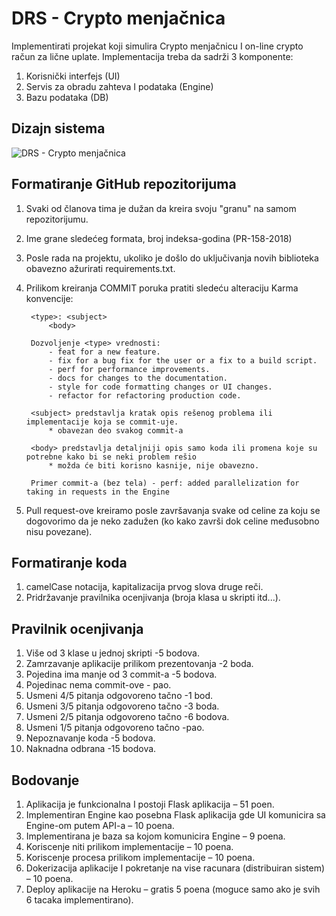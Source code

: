 
# DRS - Crypto menjačnica

Implementirati projekat koji simulira Crypto menjačnicu I on-line crypto 
račun za lične uplate.
Implementacija treba da sadrži 3 komponente:
1. Korisnički interfejs (UI)
2. Servis za obradu zahteva I podataka (Engine)
3. Bazu podataka (DB)

## Dizajn sistema

![DRS - Crypto menjačnica](https://i.ibb.co/qJ3D8cL/Dizajn-servisa-DRS.png)

## Formatiranje GitHub repozitorijuma
 
1. Svaki od članova tima je dužan da kreira svoju "granu" na samom repozitorijumu. 
2. Ime grane sledećeg formata, broj indeksa-godina (PR-158-2018)
3. Posle rada na projektu, ukoliko je došlo do uključivanja novih biblioteka obavezno ažurirati requirements.txt.
4. Prilikom kreiranja COMMIT poruka pratiti sledeću alteraciju Karma konvencije:

        <type>: <subject>
            <body>

        Dozvoljenje <type> vrednosti:
            - feat for a new feature.
            - fix for a bug fix for the user or a fix to a build script.
            - perf for performance improvements.
            - docs for changes to the documentation.
            - style for code formatting changes or UI changes.
            - refactor for refactoring production code.

        <subject> predstavlja kratak opis rešenog problema ili implementacije koja se commit-uje.
            * obavezan deo svakog commit-a

        <body> predstavlja detaljniji opis samo koda ili promena koje su potrebne kako bi se neki problem rešio 
            * možda će biti korisno kasnije, nije obavezno.

        Primer commit-a (bez tela) - perf: added parallelization for taking in requests in the Engine

5. Pull request-ove kreiramo posle završavanja svake od celine za koju se dogovorimo da je neko zadužen (ko kako završi dok celine međusobno nisu povezane).

## Formatiranje koda
1. camelCase notacija, kapitalizacija prvog slova druge reči.
2. Pridržavanje pravilnika ocenjivanja (broja klasa u skripti itd...).

## Pravilnik ocenjivanja

1. Više od 3 klase u jednoj skripti -5 bodova.
2. Zamrzavanje aplikacije prilikom prezentovanja -2 boda.
3. Pojedina ima manje od 3 commit-a -5 bodova.
4. Pojedinac nema commit-ove - pao.
5. Usmeni 4/5 pitanja odgovoreno tačno -1 bod.
6. Usmeni 3/5 pitanja odgovoreno tačno -3 boda.
7. Usmeni 2/5 pitanja odgovoreno tačno -6 bodova.
8. Usmeni 1/5 pitanja odgovoreno tačno -pao.
9. Nepoznavanje koda -5 bodova.
10. Naknadna odbrana -15 bodova.

## Bodovanje

1. Aplikacija je funkcionalna I postoji Flask aplikacija – 51 poen.
2. Implementiran Engine kao posebna Flask aplikacija gde UI komunicira sa Engine-om
putem API-a – 10 poena.
3. Implementirana je baza sa kojom komunicira Engine – 9 poena.
4. Koriscenje niti prilikom implementacije – 10 poena.
5. Koriscenje procesa prilikom implementacije – 10 poena.
6. Dokerizacija aplikacije I pokretanje na vise racunara (distribuiran sistem) – 10 poena.
7. Deploy aplikacije na Heroku – gratis 5 poena (moguce samo ako je svih 6 tacaka
implementirano).